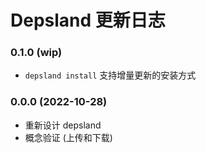 # Depsland 更新日志

### 0.1.0 (wip)

- `depsland install` 支持增量更新的安装方式

### 0.0.0 (2022-10-28)

- 重新设计 depsland
- 概念验证 (上传和下载)
